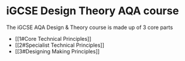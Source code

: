 # iGCSE Design Theory AQA course
The iGCSE AQA Design & Theory course is made up of 3 core parts

- [[1#Core Technical Principles]]
- [[2#Specialist Technical Principles]]
- [[3#Designing Making Principles]]